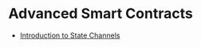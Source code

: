 # Advanced Smart Contracts 

 - [Introduction to State Channels](https://docs.google.com/presentation/d/1TG745gZVSGraMgtjXNLRAEYhkUt8oZZT0EZ6lNfKJ0M/edit?usp=sharing)
